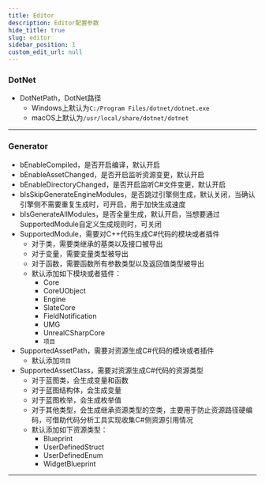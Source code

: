 ```yaml
---
title: Editor
description: Editor配置参数
hide_title: true
slug: editor
sidebar_position: 1
custom_edit_url: null
---
```


### DotNet

- DotNetPath，DotNet路径
  - Windows上默认为`C:/Program Files/dotnet/dotnet.exe`
  - macOS上默认为`/usr/local/share/dotnet/dotnet`

---

### Generator

- bEnableCompiled，是否开启编译，默认开启
- bEnableAssetChanged，是否开启监听资源变更，默认开启
- bEnableDirectoryChanged，是否开启监听C#文件变更，默认开启
- bIsSkipGenerateEngineModules，是否跳过引擎侧生成，默认关闭，当确认引擎侧不需要重复生成时，可开启，用于加快生成速度
- bIsGenerateAllModules，是否全量生成，默认开启，当想要通过SupportedModule自定义生成规则时，可关闭
- SupportedModule，需要对C++代码生成C#代码的模块或者插件
  - 对于类，需要类继承的基类以及接口被导出
  - 对于变量，需要变量类型被导出
  - 对于函数，需要函数所有参数类型以及返回值类型被导出
  - 默认添加如下模块或者插件：
    - Core
    - CoreUObject
    - Engine
    - SlateCore
    - FieldNotification
    - UMG
    - UnrealCSharpCore
    - `项目`
- SupportedAssetPath，需要对资源生成C#代码的模块或者插件
  - 默认添加`项目`
- SupportedAssetClass，需要对资源生成C#代码的资源类型
  - 对于蓝图类，会生成变量和函数
  - 对于蓝图结构体，会生成变量
  - 对于蓝图枚举，会生成枚举值
  - 对于其他类型，会生成继承资源类型的空类，主要用于防止资源路径硬编码，可借助代码分析工具实现收集C#侧资源引用情况
  - 默认添加如下资源类型：
    - Blueprint
    - UserDefinedStruct
    - UserDefinedEnum
    - WidgetBlueprint

---